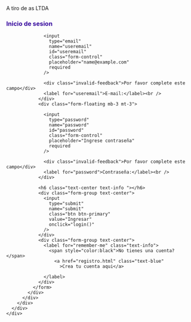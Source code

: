 <!DOCTYPE html>
<html lang="en">
  <head>
    <meta charset="UTF-8" />
    <meta http-equiv="X-UA-Compatible" content="IE=edge" />
    <meta name="viewport" content="width=device-width, initial-scale=1.0" />
    <link href="https://cdn.jsdelivr.net/npm/bootstrap@5.0.2/dist/css/bootstrap.min.css" rel="stylesheet" integrity="sha384-EVSTQN3/azprG1Anm3QDgpJLIm9Nao0Yz1ztcQTwFspd3yD65VohhpuuCOmLASjC" crossorigin="anonymous">
    <script src="https://cdn.jsdelivr.net/npm/bootstrap@5.0.2/dist/js/bootstrap.bundle.min.js" integrity="sha384-MrcW6ZMFYlzcLA8Nl+NtUVF0sA7MsXsP1UyJoMp4YLEuNSfAP+JcXn/tWtIaxVXM" crossorigin="anonymous"></script>
    <link rel="stylesheet" href="login.css" />
    <!-- JavaScript Bundle with Popper -->
    <script
      src="https://code.jquery.com/jquery-3.5.1.min.js"
      integrity="sha256-9/aliU8dGd2tb6OSsuzixeV4y/faTqgFtohetphbbj0="
      crossorigin="anonymous"
    ></script>
    <script src="login.js"></script>
    <title>Acceso al Sistema</title>
  </head>

  <body>
    <div id="login">
      <div class="container">
      <div class=" text-center text-black text-uppercase shadow p-3 mb-5 fw-bold fs-2 bg-body rounded">A tiro de as LTDA</div>
      </div>
      <div class="container">
        <div
          id="login-row"
          class="row justify-content-center align-items-center"
        >
          <div id="login-column" class="col-md-6 ">
            <div id="login-box" class="col-md-12   rounded-3 border-light">
              <form id="login-form" class="form was-validated " >
                <h3 class="text-center" style="color:rgb(55, 10, 158)">Inicio de sesion</h3>
                <div class="form-floating mb-3 mt-3">
                 
                  <input
                    type="email"
                    name="useremail"
                    id="useremail"
                    class="form-control"
                    placeholder="name@example.com"
                    required
                  />
                 
                  <div class="invalid-feedback">Por favor complete este campo</div>
                  <label for="useremail">E-mail:</label><br />
                </div>
                <div class="form-floating mb-3 mt-3">
                
                  <input
                    type="password"
                    name="password"
                    id="password"
                    class="form-control"
                    placeholder="Ingrese contraseña"
                    required
                  />
                  
                  <div class="invalid-feedback">Por favor complete este campo</div>
                  <label for="password">Contraseña:</label><br />
                </div>
                
                <h6 class="text-center text-info "></h6>
                <div class="form-group text-center">
                  <input
                    type="submit"
                    name="submit"
                    class="btn btn-primary"
                    value="Ingresar"
                    onclick="login()"
                  />
                </div>
                <div class="form-group text-center">
                  <label for="remember-me" class="text-info">
                    <span style="color:black">No tienes una cuenta? </span>
                      <a href="registro.html" class="text-blue"
                        >Crea tu cuenta aqui</a>
                  
                  </label>
                </div>
              </form>
            </div>
          </div>
        </div>
      </div>
    </div>
  </body>
</html>
